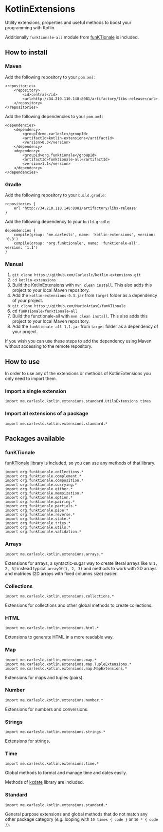 # KotlinExtensions
Utility extensions, properties and useful methods to boost your programming with Kotlin.

Additionally `funktionale-all` module from [funKTionale](https://github.com/MarioAriasC/funKTionale) is included.

## How to install

### Maven
Add the following repository to your `pom.xml`:
```
<repositories>
    <repository>
        <id>central</id>
        <url>http://34.210.110.148:8081/artifactory/libs-release</url>
    </repository>
</repositories>
```

Add the following dependencies to your `pom.xml`:
```
<dependencies>
    <dependency>
        <groupId>me.carleslc</groupId>
        <artifactId>kotlin-extensions</artifactId>
        <version>0.3</version>
    </dependency>
    <dependency>
        <groupId>org.funktionale</groupId>
        <artifactId>funktionale-all</artifactId>
        <version>1.1</version>
    </dependency>
</dependencies>
```

### Gradle

Add the following repository to your `build.gradle`:

```
repositories {
    url 'http://34.210.110.148:8081/artifactory/libs-release'
}
```

Add the following dependency to your `build.gradle`:
```
dependencies {
    compile(group: 'me.carleslc', name: 'kotlin-extensions', version: '0.3')
    compile(group: 'org.funktionale', name: 'funktionale-all', version: '1.1')
}
```

### Manual

1. `git clone https://github.com/Carleslc/kotlin-extensions.git`
2. `cd kotlin-extensions`
3. Build the KotlinExtensions with `mvn clean install`. This also adds this project to your local Maven repository.
4. Add the `kotlin-extensions-0.3.jar` from `target` folder as a dependency of your project.
5. `git clone https://github.com/MarioAriasC/funKTionale`
6. cd `funKTionale/funktionale-all`
7. Build the functionale-all with `mvn clean install`. This also adds this project to your local Maven repository.
8. Add the `funktionale-all-1.1.jar` from `target` folder as a dependency of your project.

If you wish you can use these steps to add the dependency using Maven without accessing to the remote repository.

## How to use

In order to use any of the extensions or methods of KotlinExtensions you only need to import them.

### Import a single extension
`import me.carleslc.kotlin.extensions.standard.UtilsExtensions.times`

### Import all extensions of a package
`import me.carleslc.kotlin.extensions.standard.*`

## Packages available

### funKTionale
[funKTionale](https://github.com/MarioAriasC/funKTionale) library is included, so you can use any methods of that library.

```
import org.funktionale.collections.*
import org.funktionale.complement.*
import org.funktionale.composition.*
import org.funktionale.currying.*
import org.funktionale.either.*
import org.funktionale.memoization.*
import org.funktionale.option.*
import org.funktionale.pairing.*
import org.funktionale.partials.*
import org.funktionale.pipe.*
import org.funktionale.reverse.*
import org.funktionale.state.*
import org.funktionale.tries.*
import org.funktionale.utils.*
import org.funktionale.validation.*
```

### Arrays
`import me.carleslc.kotlin.extensions.arrays.*`

Extensions for arrays, a syntactic-sugar way to create literal arrays like `A[1, 2, 3]` instead typical `arrayOf(1, 2, 3)`
and methods to work with 2D arrays and matrices (2D arrays with fixed columns size) easier.

### Collections
`import me.carleslc.kotlin.extensions.collections.*`

Extensions for collections and other global methods to create collections.

### HTML
`import me.carleslc.kotlin.extensions.html.*`

Extensions to generate HTML in a more readable way.

### Map
```
import me.carleslc.kotlin.extensions.map.*
import me.carleslc.kotlin.extensions.map.TupleExtensions.*
import me.carleslc.kotlin.extensions.map.MapExtensions.*
```

Extensions for maps and tuples (pairs).

### Number
`import me.carleslc.kotlin.extensions.number.*`

Extensions for numbers and conversions.

### Strings
`import me.carleslc.kotlin.extensions.strings.*`

Extensions for strings.

### Time
`import me.carleslc.kotlin.extensions.time.*`

Global methods to format and manage time and dates easily.

Methods of [kxdate](https://github.com/yole/kxdate) library are included.

### Standard
`import me.carleslc.kotlin.extensions.standard.*`

General purpose extensions and global methods that do not match any other package category (_e.g._ looping with `10 times { code }` or `10 * { code }`).
